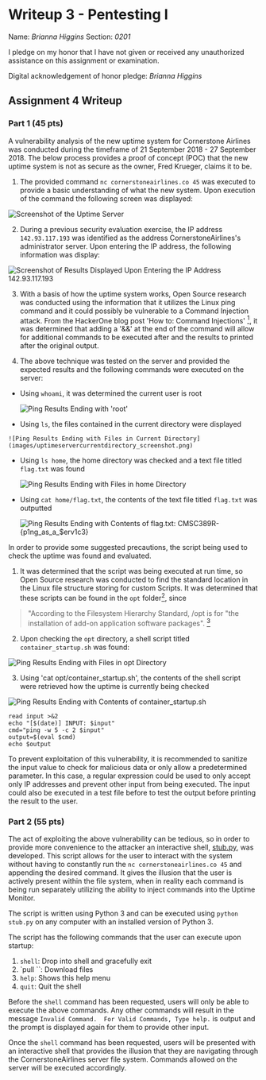 Writeup 3 - Pentesting I
======

Name: *Brianna Higgins*
Section: *0201*

I pledge on my honor that I have not given or received any unauthorized assistance on this assignment or examination.

Digital acknowledgement of honor pledge: *Brianna Higgins*

## Assignment 4 Writeup

### Part 1 (45 pts)

A vulnerability analysis of the new uptime system for Cornerstone Airlines was conducted during the timeframe of 21 September 2018 -
27 September 2018.  The below process provides a proof of concept (POC) that the new uptime system is not as secure as the owner, Fred Krueger, claims it to be.

1. The provided command `nc cornerstoneairlines.co 45` was executed to provide a basic understanding of what the new system.  Upon execution of the command the following screen was displayed:

  ![Screenshot of the Uptime Server](images/uptimeserver_screenshot.png)

2. During a previous security evaluation exercise, the IP address `142.93.117.193` was identified as the address CornerstoneAirlines's administrator server.  Upon entering the IP address, the following information was display:

  ![Screenshot of Results Displayed Upon Entering the IP Address 142.93.117.193](images/uptimeserverIPentered_screenshot.png)

3.  With a basis of how the uptime system works, Open Source research was conducted using the information that it utilizes the Linux ping command and it could possibly be vulnerable to a Command Injection attack.  From the HackerOne blog post 'How to: Command Injections' [<sup>1</sup>](https://www.hackerone.com/blog/how-to-command-injections), it was determined that adding a '&&' at the end of the command will allow for additional commands to be executed after and the results to printed after the original output.

4. The above technique was tested on the server and provided the expected results and the following commands were executed on the server:
  * Using `whoami`, it was determined the current user is root

    ![Ping Results Ending with 'root'](images/uptimeservercurrentuser_screenshot.png)   
  *  Using `ls`, the files contained in the current directory were displayed

    ![Ping Results Ending with Files in Current Directory](images/uptimeservercurrentdirectory_screenshot.png)   

  * Using `ls home`, the home directory was checked and a text file titled `flag.txt` was found

    ![Ping Results Ending with Files in home Directory](images/uptimeserverhomedirectory_screenshot.png)   

  * Using `cat home/flag.txt`, the contents of the text file titled `flag.txt` was outputted

    ![Ping Results Ending with Contents of flag.txt: CMSC389R-{p1ng_as_a_$erv1c3}](images/uptimeserverflag_screenshot.png)

In order to provide some suggested precautions, the script being used to check the uptime was found and evaluated.

1. It was determined that the script was being executed at run time, so Open Source research was conducted to find the standard location in the Linux file structure storing for custom Scripts.  It was determined that these scripts can be found in the `opt` folder[<sup>2<sup>](https://askubuntu.com/questions/195652/is-there-a-standard-place-for-placing-custom-linux-scripts), since
> "According to the Filesystem Hierarchy Standard, /opt is for "the installation of add-on application software packages". [<sup>3</sup>](https://unix.stackexchange.com/questions/11544/what-is-the-difference-between-opt-and-usr-local)

2. Upon checking the `opt` directory, a shell script titled `container_startup.sh` was found:

  ![Ping Results Ending with Files in opt Directory](images/uptimeserveroptdirectory_screenshot.png)

3. Using 'cat opt/container_startup.sh', the contents of the shell script were retrieved how the uptime is currently being checked

  ![Ping Results Ending with Contents of container_startup.sh](images/uptimeserverscript_screenshot.png)
  ```
  read input >&2
  echo "[$(date)] INPUT: $input"
  cmd="ping -w 5 -c 2 $input"
  output=$(eval $cmd)
  echo $output
  ```

To prevent exploitation of this vulnerability, it is recommended to sanitize the input value to check for malicious data or only allow a predetermined parameter.  In this case, a regular expression could be used to only accept only IP addresses and prevent other input from being executed.  The input could also be executed in a test file before to test the output before printing the result to the user.   

### Part 2 (55 pts)

The act of exploiting the above vulnerability can be tedious, so in order to provide more convenience to the attacker an interactive shell, [stub.py](code/stub.py), was developed.  This script allows for the user to interact with the system without having to constantly run the `nc cornerstoneairlines.co 45` and appending the desired command.  It gives the illusion that the user is actively present within the file system, when in reality each command is being run separately utilizing the ability to inject commands into the Uptime Monitor.

The script is written using Python 3 and can be executed using `python stub.py` on any computer with an installed version of Python 3.

The script has the following commands that the user can execute upon startup:
1) `shell`: Drop into shell and gracefully exit   
2) `pull <remote-path> <local-path>``: Download files   
3) `help`: Shows this help menu   
4) `quit`: Quit the shell

Before the `shell` command has been requested, users will only be able to execute the above commands.  Any other commands will result in the message `Invalid Command.  For Valid Commands, Type help.` is output and the prompt is displayed again for them to provide other input.

Once the `shell` command has been requested, users will be presented with an interactive shell that provides the illusion that they are navigating through the CornerstoneAirlines server file system.  Commands allowed on the server will be executed accordingly.
